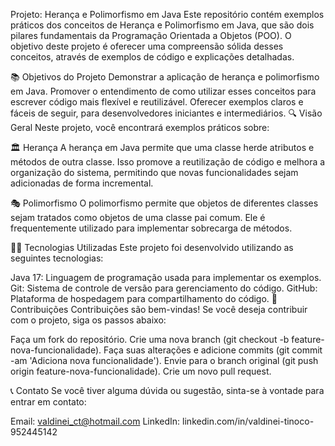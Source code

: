 Projeto: Herança e Polimorfismo em Java
Este repositório contém exemplos práticos dos conceitos de Herança e Polimorfismo em Java, que são dois pilares fundamentais da Programação Orientada a Objetos (POO). O objetivo deste projeto é oferecer uma compreensão sólida desses conceitos, através de exemplos de código e explicações detalhadas.

📚 Objetivos do Projeto
Demonstrar a aplicação de herança e polimorfismo em Java.
Promover o entendimento de como utilizar esses conceitos para escrever código mais flexível e reutilizável.
Oferecer exemplos claros e fáceis de seguir, para desenvolvedores iniciantes e intermediários.
🔍 Visão Geral
Neste projeto, você encontrará exemplos práticos sobre:

🏛️ Herança
A herança em Java permite que uma classe herde atributos e métodos de outra classe. Isso promove a reutilização de código e melhora a organização do sistema, permitindo que novas funcionalidades sejam adicionadas de forma incremental.

🎭 Polimorfismo
O polimorfismo permite que objetos de diferentes classes sejam tratados como objetos de uma classe pai comum. Ele é frequentemente utilizado para implementar sobrecarga de métodos.

🧑‍💻 Tecnologias Utilizadas
Este projeto foi desenvolvido utilizando as seguintes tecnologias:

Java 17: Linguagem de programação usada para implementar os exemplos.
Git: Sistema de controle de versão para gerenciamento do código.
GitHub: Plataforma de hospedagem para compartilhamento do código.
🤝 Contribuições
Contribuições são bem-vindas! Se você deseja contribuir com o projeto, siga os passos abaixo:

Faça um fork do repositório.
Crie uma nova branch (git checkout -b feature-nova-funcionalidade).
Faça suas alterações e adicione commits (git commit -am 'Adiciona nova funcionalidade').
Envie para o branch original (git push origin feature-nova-funcionalidade).
Crie um novo pull request.

📞 Contato
Se você tiver alguma dúvida ou sugestão, sinta-se à vontade para entrar em contato:

Email: valdinei_ct@hotmail.com
LinkedIn: linkedin.com/in/valdinei-tinoco-952445142
